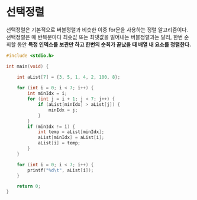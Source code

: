 # 선택정렬

선택정렬은 기본적으로 버블정렬과 비슷한 이중 for문을 사용하는 정렬 알고리즘이다. 선택정렬은 매 반복문마다 최솟값 또는 최댓값을 밀어내는 버블정렬과는 달리, 한번 순회할 동안 **특정 인덱스를 보관만 하고 한번의 순회가 끝났을 때 배열 내 요소를 정렬한다.**

```c
#include <stdio.h>

int main(void) {

	int aList[7] = {3, 5, 1, 4, 2, 100, 8};
	
	for (int i = 0; i < 7; i++) {
		int minIdx = i;
		for (int j = i + 1; j < 7; j++) {
			if (aList[minIdx] > aList[j]) {
				minIdx = j;
			}
		}
		if (minIdx != i) {
			int temp = aList[minIdx];
			aList[minIdx] = aList[i];
			aList[i] = temp;
		}
	}

	for (int i = 0; i < 7; i++) {
		printf("%d\t", aList[i]);
	}

	return 0;
}
```